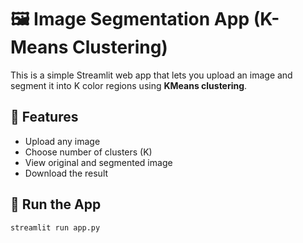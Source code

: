# 🖼️ Image Segmentation App (K-Means Clustering)

This is a simple Streamlit web app that lets you upload an image and segment it into K color regions using **KMeans clustering**.

## 🔧 Features

- Upload any image
- Choose number of clusters (K)
- View original and segmented image
- Download the result

## 🚀 Run the App

```bash
streamlit run app.py
